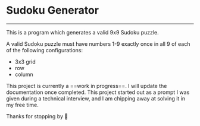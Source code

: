 # Sudoku Generator
---
This is a program which generates a valid 9x9 Sudoku puzzle. 

A valid Sudoku puzzle must have numbers 1-9 exactly once in all 9 of each of the following configurations:
- 3x3 grid
- row
- column

This project is currently a ==work in progress==. I will update the documentation once completed. This project started out as a prompt I was given during a technical interview, and I am chipping away at solving it in my free time.

Thanks for stopping by :wave:

